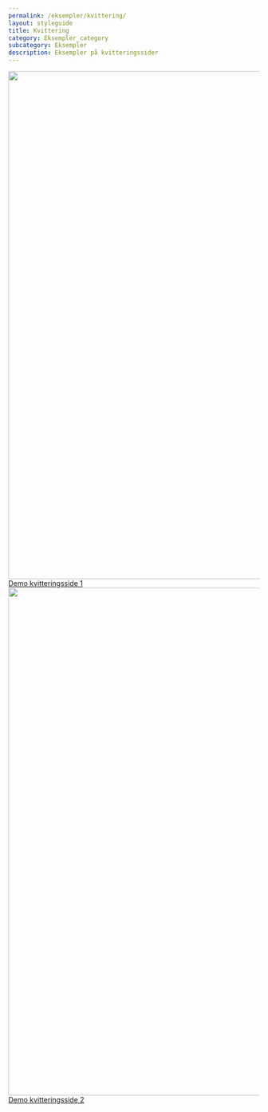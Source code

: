 ```yaml
---
permalink: /eksempler/kvittering/
layout: styleguide
title: Kvittering
category: Eksempler_category
subcategory: Eksempler
description: Eksempler på kvitteringssider
---
```

<div class="row mt-5">
  <div class="col-12 col-sm-12 col-md-4 col-lg-4">
    <a href="{{ site.baseurl }}/pages/eksempler/kvittering/kvittering-1" title="Eksempelside: Kvittering 1"><img src="{{ site.baseurl }}/img/examples_pages/kvittering/kvittering1.PNG" alt="" style="max-width: 100%; width: 1018px"></a>
    <a class="button button-secondary mt-5" href="{{ site.baseurl }}/pages/eksempler/kvittering/kvittering-1">Demo kvitteringsside 1</a>
  </div>
  <div class="col-12 col-sm-12 col-md-4 col-lg-4">
    <a href="{{ site.baseurl }}/pages/eksempler/kvittering/kvittering-2" title="Eksempelside: Kvittering 2"><img src="{{ site.baseurl }}/img/examples_pages/kvittering/kvittering2.PNG" alt="" style="max-width: 100%; width: 1018px"></a>
    <a class="button button-secondary mt-5" href="{{ site.baseurl }}/pages/eksempler/kvittering/kvittering-2">Demo kvitteringsside 2</a>
  </div>
</div>

